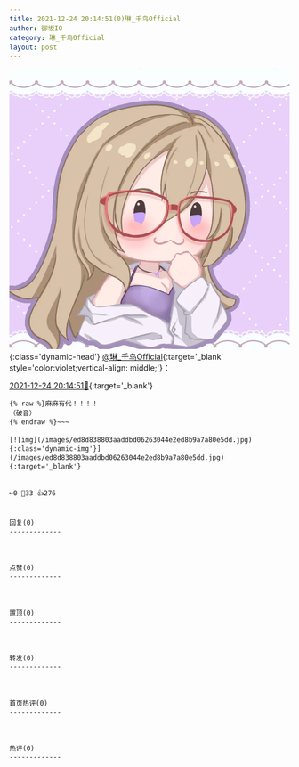 ```yaml
---
title: 2021-12-24 20:14:51(0)琳_千鸟Official
author: 御坂IO
category: 琳_千鸟Official
layout: post
---
```


![img](/images/c0a88f85ebd0d056f37b114e0748e69556c8b488.jpg){:class='dynamic-head'}
[@琳_千鸟Official](https://space.bilibili.com/1620923329/dynamic){:target='_blank' style='color:violet;vertical-align: middle;'}：

[2021-12-24 20:14:51🔗](https://t.bilibili.com/607779494913214299){:target='_blank'}

~~~
{% raw %}麻麻有代！！！！
（破音）
{% endraw %}~~~

[![img](/images/ed8d838803aaddbd06263044e2ed8b9a7a80e5dd.jpg){:class='dynamic-img'}](/images/ed8d838803aaddbd06263044e2ed8b9a7a80e5dd.jpg){:target='_blank'}


↪️0 💬33 👍276


回复(0)
-------------



点赞(0)
-------------



置顶(0)
-------------



转发(0)
-------------



首页热评(0)
-------------



热评(0)
-------------



